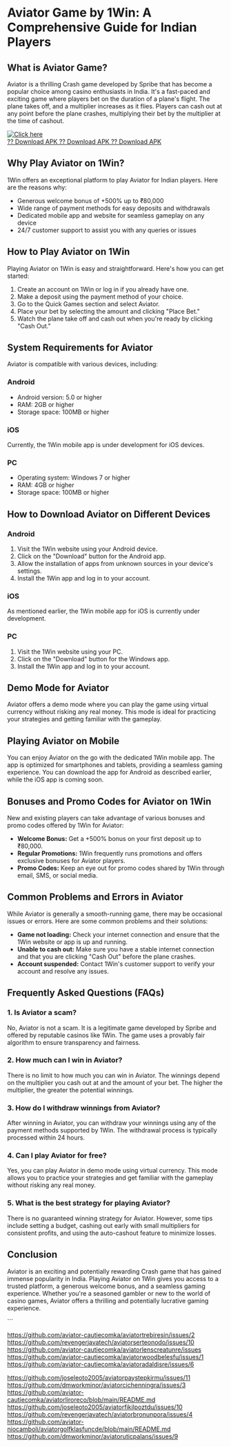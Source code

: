 # Aviator Game by 1Win: A Comprehensive Guide for Indian Players

## What is Aviator Game?

Aviator is a thrilling Crash game developed by Spribe that has become a
popular choice among casino enthusiasts in India. It\'s a fast-paced and
exciting game where players bet on the duration of a plane\'s flight.
The plane takes off, and a multiplier increases as it flies. Players can
cash out at any point before the plane crashes, multiplying their bet by
the multiplier at the time of cashout.

[![Click
here](https://readscoops.com/wp-content/uploads/2023/03/Readscoop-aviator-1-1.jpg)](https://traff.sbs/deff)\
[?? Download APK ?? Download APK ?? Download
APK](https://traff.sbs/deff)

## Why Play Aviator on 1Win?

1Win offers an exceptional platform to play Aviator for Indian players.
Here are the reasons why:

-   Generous welcome bonus of +500% up to ₹80,000
-   Wide range of payment methods for easy deposits and withdrawals
-   Dedicated mobile app and website for seamless gameplay on any device
-   24/7 customer support to assist you with any queries or issues

## How to Play Aviator on 1Win

Playing Aviator on 1Win is easy and straightforward. Here\'s how you can
get started:

1.  Create an account on 1Win or log in if you already have one.
2.  Make a deposit using the payment method of your choice.
3.  Go to the Quick Games section and select Aviator.
4.  Place your bet by selecting the amount and clicking "Place
    Bet."
5.  Watch the plane take off and cash out when you\'re ready by clicking
    "Cash Out."

## System Requirements for Aviator

Aviator is compatible with various devices, including:

### Android

-   Android version: 5.0 or higher
-   RAM: 2GB or higher
-   Storage space: 100MB or higher

### iOS

Currently, the 1Win mobile app is under development for iOS devices.

### PC

-   Operating system: Windows 7 or higher
-   RAM: 4GB or higher
-   Storage space: 100MB or higher

## How to Download Aviator on Different Devices

### Android

1.  Visit the 1Win website using your Android device.
2.  Click on the "Download" button for the Android app.
3.  Allow the installation of apps from unknown sources in your
    device\'s settings.
4.  Install the 1Win app and log in to your account.

### iOS

As mentioned earlier, the 1Win mobile app for iOS is currently under
development.

### PC

1.  Visit the 1Win website using your PC.
2.  Click on the "Download" button for the Windows app.
3.  Install the 1Win app and log in to your account.

## Demo Mode for Aviator

Aviator offers a demo mode where you can play the game using virtual
currency without risking any real money. This mode is ideal for
practicing your strategies and getting familiar with the gameplay.

## Playing Aviator on Mobile

You can enjoy Aviator on the go with the dedicated 1Win mobile app. The
app is optimized for smartphones and tablets, providing a seamless
gaming experience. You can download the app for Android as described
earlier, while the iOS app is coming soon.

## Bonuses and Promo Codes for Aviator on 1Win

New and existing players can take advantage of various bonuses and promo
codes offered by 1Win for Aviator:

-   **Welcome Bonus:** Get a +500% bonus on your first deposit up to
    ₹80,000.
-   **Regular Promotions:** 1Win frequently runs promotions and offers
    exclusive bonuses for Aviator players.
-   **Promo Codes:** Keep an eye out for promo codes shared by 1Win
    through email, SMS, or social media.

## Common Problems and Errors in Aviator

While Aviator is generally a smooth-running game, there may be
occasional issues or errors. Here are some common problems and their
solutions:

-   **Game not loading:** Check your internet connection and ensure that
    the 1Win website or app is up and running.
-   **Unable to cash out:** Make sure you have a stable internet
    connection and that you are clicking "Cash Out" before the
    plane crashes.
-   **Account suspended:** Contact 1Win\'s customer support to verify
    your account and resolve any issues.

## Frequently Asked Questions (FAQs)

### 1. Is Aviator a scam?

No, Aviator is not a scam. It is a legitimate game developed by Spribe
and offered by reputable casinos like 1Win. The game uses a provably
fair algorithm to ensure transparency and fairness.

### 2. How much can I win in Aviator?

There is no limit to how much you can win in Aviator. The winnings
depend on the multiplier you cash out at and the amount of your bet. The
higher the multiplier, the greater the potential winnings.

### 3. How do I withdraw winnings from Aviator?

After winning in Aviator, you can withdraw your winnings using any of
the payment methods supported by 1Win. The withdrawal process is
typically processed within 24 hours.

### 4. Can I play Aviator for free?

Yes, you can play Aviator in demo mode using virtual currency. This mode
allows you to practice your strategies and get familiar with the
gameplay without risking any real money.

### 5. What is the best strategy for playing Aviator?

There is no guaranteed winning strategy for Aviator. However, some tips
include setting a budget, cashing out early with small multipliers for
consistent profits, and using the auto-cashout feature to minimize
losses.

## Conclusion

Aviator is an exciting and potentially rewarding Crash game that has
gained immense popularity in India. Playing Aviator on 1Win gives you
access to a trusted platform, a generous welcome bonus, and a seamless
gaming experience. Whether you\'re a seasoned gambler or new to the
world of casino games, Aviator offers a thrilling and potentially
lucrative gaming experience.

\`\`\`


https://github.com/aviator-cautiecomka/aviatortrebiresin/issues/2
https://github.com/revengerjavatech/aviatorserteonodo/issues/10
https://github.com/aviator-cautiecomka/aviatorlenscreatunre/issues
https://github.com/aviator-cautiecomka/aviatorwoodbelesfu/issues/1
https://github.com/aviator-cautiecomka/aviatoradaldisre/issues/6

https://github.com/joseleoto2005/aviatorpaystepkirmu/issues/11
https://github.com/dmworkminor/aviatorcichenningra/issues/3
https://github.com/aviator-cautiecomka/aviatorliroreco/blob/main/README.md
https://github.com/joseleoto2005/aviatorfikilpoztdu/issues/10
https://github.com/revengerjavatech/aviatorbronunpora/issues/4
https://github.com/aviator-niocamboli/aviatorgolfklasfuncde/blob/main/README.md
https://github.com/dmworkminor/aviatoruticpalans/issues/9
